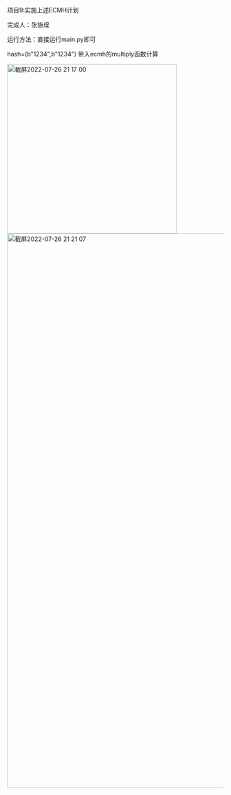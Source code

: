 项目9:实施上述ECMH计划 

完成人：张施珵

运行方法：直接运行main.py即可


hash=(b"1234",b"1234")
带入ecmh的multiply函数计算

<img width="394" alt="截屏2022-07-26 21 17 00" src="https://user-images.githubusercontent.com/108727329/181018878-70f4bbbd-8d4d-4b6a-990a-5f3fd165830c.png">

<img width="1288" alt="截屏2022-07-26 21 21 07" src="https://user-images.githubusercontent.com/108727329/181018866-2ffe7e38-09c6-4e93-ac67-30970ed2849e.png">
